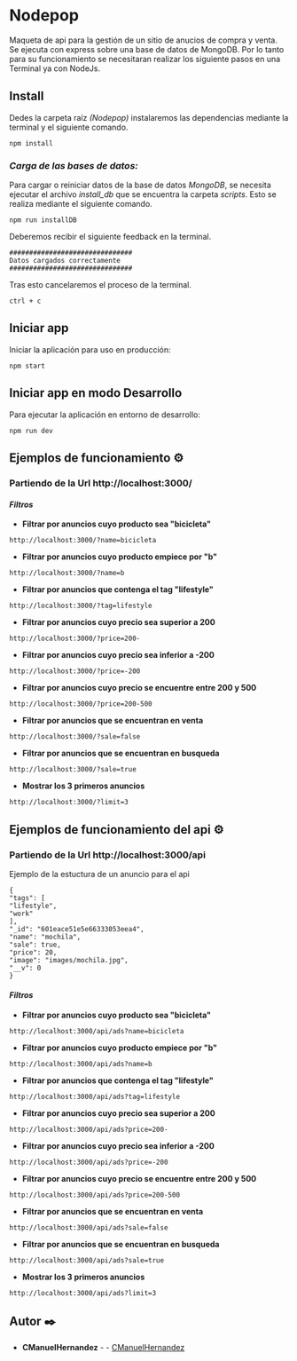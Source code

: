 # Nodepop

Maqueta de api para la gestión de un sitio de anucios de compra y venta.
Se ejecuta con express sobre una base de datos de MongoDB.
Por lo tanto para su funcionamiento se necesitaran realizar los siguiente pasos en una Terminal ya con NodeJs.

## Install
Dedes la carpeta raíz *(Nodepop)* instalaremos las dependencias mediante la terminal y el siguiente comando.
```shell
npm install
```
### _Carga de las bases de datos:_
Para cargar o reiniciar datos de la base de datos *MongoDB*, se necesita ejecutar el archivo *install_db* que se encuentra la carpeta *scripts*.
Esto se realiza mediante el siguiente comando.
```
npm run installDB
```
Deberemos recibir el siguiente feedback en la terminal.
```
###############################
Datos cargados correctamente
###############################
```
Tras esto cancelaremos el proceso de la terminal.
```
ctrl + c
```
## Iniciar app
Iniciar la aplicación para uso en producción:

```shell
npm start
```
## Iniciar app en modo Desarrollo

Para ejecutar la aplicación en entorno de desarrollo:

```shell
npm run dev
```
## Ejemplos de funcionamiento ⚙️
### Partiendo de la Url http://localhost:3000/

#### *Filtros*

- **Filtrar por anuncios cuyo producto sea "bicicleta"** 
```
http://localhost:3000/?name=bicicleta
```
- **Filtrar por anuncios cuyo producto empiece por "b"** 
```
http://localhost:3000/?name=b
```
- **Filtrar por anuncios que contenga el tag "lifestyle"** 
```
http://localhost:3000/?tag=lifestyle
```
- **Filtrar por anuncios cuyo precio sea superior a 200** 
```
http://localhost:3000/?price=200-
```
- **Filtrar por anuncios cuyo precio sea inferior a -200** 
```
http://localhost:3000/?price=-200
```
- **Filtrar por anuncios cuyo precio se encuentre entre 200 y 500** 
```
http://localhost:3000/?price=200-500
```
- **Filtrar por anuncios que se encuentran en venta** 
```
http://localhost:3000/?sale=false
```
- **Filtrar por anuncios que se encuentran en busqueda** 
```
http://localhost:3000/?sale=true
```
- **Mostrar los 3 primeros anuncios** 
```
http://localhost:3000/?limit=3
```

## Ejemplos de funcionamiento del api ⚙️
### Partiendo de la Url http://localhost:3000/api

Ejemplo de la estuctura de un anuncio para el api
```
{
"tags": [
"lifestyle",
"work"
],
"_id": "601eace51e5e66333053eea4",
"name": "mochila",
"sale": true,
"price": 20,
"image": "images/mochila.jpg",
"__v": 0
}
```

#### *Filtros*

- **Filtrar por anuncios cuyo producto sea "bicicleta"** 
```
http://localhost:3000/api/ads?name=bicicleta
```
- **Filtrar por anuncios cuyo producto empiece por "b"** 
```
http://localhost:3000/api/ads?name=b
```
- **Filtrar por anuncios que contenga el tag "lifestyle"** 
```
http://localhost:3000/api/ads?tag=lifestyle
```
- **Filtrar por anuncios cuyo precio sea superior a 200** 
```
http://localhost:3000/api/ads?price=200-
```
- **Filtrar por anuncios cuyo precio sea inferior a -200** 
```
http://localhost:3000/api/ads?price=-200
```
- **Filtrar por anuncios cuyo precio se encuentre entre 200 y 500** 
```
http://localhost:3000/api/ads?price=200-500
```
- **Filtrar por anuncios que se encuentran en venta** 
```
http://localhost:3000/api/ads?sale=false
```
- **Filtrar por anuncios que se encuentran en busqueda** 
```
http://localhost:3000/api/ads?sale=true
```
- **Mostrar los 3 primeros anuncios** 
```
http://localhost:3000/api/ads?limit=3
```

## Autor ✒️
* **CManuelHernandez** -  - [CManuelHernandez](https://github.com/CManuelHernandez)

